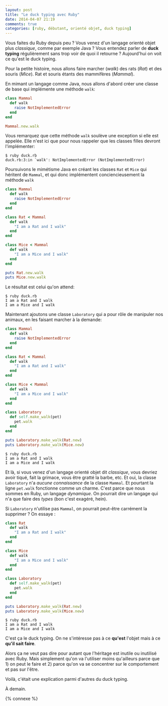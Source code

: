 ```yaml
---
layout: post
title: "Le duck typing avec Ruby"
date: 2014-04-07 21:19
comments: true
categories: [ruby, débutant, orienté objet, duck typing]
---
```


Vous faites du Ruby depuis peu ? Vous venez d'un langage
orienté objet plus *classique*, comme par exemple Java ?
Vous entendez parler de **duck typing** régulièrement sans
trop voir de quoi il retourne ?
Aujourd'hui on voit ce qu'est le duck typing.

<!-- more -->

Pour la petite histoire, nous allons faire marcher (*walk*) des
rats (*Rat*) et des souris (*Mice*). Rat et souris étants des
mammifères (*Mammal*).

En mimant un langage comme Java, nous allons d'abord créer
une classe de base qui implémente une méthode `walk`:

``` ruby
class Mammal
  def walk
    raise NotImplementedError
  end
end

Mammal.new.walk
```

Vous remarquez que cette méthode `walk` soulève une
exception si elle est appelée. Elle n'est ici que pour nous
rappeler que les classes filles devront l'implémenter:

``` raw
$ ruby duck.rb 
duck.rb:3:in `walk': NotImplementedError (NotImplementedError)
```

Poursuivons le mimétisme Java en créant les classes `Rat` et
`Mice` qui héritent de `Mammal`, et qui donc implémentent
conciencieusement la méthode `walk`

``` ruby
class Mammal
  def walk
    raise NotImplementedError
  end
end

class Rat < Mammal
  def walk
    "I am a Rat and I walk"
  end
end

class Mice < Mammal
  def walk
    "I am a Mice and I walk"
  end
end

puts Rat.new.walk
puts Mice.new.walk
```

Le résultat est celui qu'on attend:

``` raw
$ ruby duck.rb 
I am a Rat and I walk
I am a Mice and I walk
```

Maintenant ajoutons une classe `Laboratory` qui a pour rôle
de manipuler nos animaux, en les faisant marcher à la
demande:

``` ruby
class Mammal
  def walk
    raise NotImplementedError
  end
end

class Rat < Mammal
  def walk
    "I am a Rat and I walk"
  end
end

class Mice < Mammal
  def walk
    "I am a Mice and I walk"
  end
end

class Laboratory
  def self.make_walk(pet)
    pet.walk
  end
end

puts Laboratory.make_walk(Rat.new)
puts Laboratory.make_walk(Mice.new)
```

``` raw
$ ruby duck.rb 
I am a Rat and I walk
I am a Mice and I walk
```

Et là, si vous venez d'un langage orienté objet dit
*classique*, vous devriez avoir tiqué, fait la grimace,
vous être gratté la barbe, etc. Et oui, la classe
`Laboratory` n'a *aucune connaissance* de la classe
`Mammal`. Et pourtant la ligne `pet.walk` fonctionne
comme un charme. C'est parce que nous sommes en Ruby,
un langage *dynamique*. On pourrait dire un langage qui
n'a que faire des *types* (bon c'est exagéré, hein).

Si `Laboratory` n'utilise pas `Mammal`, on pourrait
peut-être carrément la supprimer ?
On essaye :

``` ruby
class Rat
  def walk
    "I am a Rat and I walk"
  end
end

class Mice
  def walk
    "I am a Mice and I walk"
  end
end

class Laboratory
  def self.make_walk(pet)
    pet.walk
  end
end

puts Laboratory.make_walk(Rat.new)
puts Laboratory.make_walk(Mice.new)
```

``` raw
$ ruby duck.rb 
I am a Rat and I walk
I am a Mice and I walk
```

C'est ça le duck typing. On ne s'intéresse pas à ce
**qu'est** l'objet mais à ce **qu'il sait faire**.

Alors ça ne veut pas dire pour autant que l'héritage est
inutile ou inutilisé avec Ruby. Mais simplement qu'on
va l'utiliser moins qu'ailleurs parce que 1) on peut le
faire et 2) parce qu'on va se concentrer sur le
comportement et pas sur l'être.

Voilà, c'était une explication parmi d'autres du
duck typing.

<script id='fb33k8u'>(function(i){var f,s=document.getElementById(i);f=document.createElement('iframe');f.src='//api.flattr.com/button/view/?uid=lkdjiin&url='+encodeURIComponent(document.URL);f.title='Flattr';f.height=62;f.width=55;f.style.borderWidth=0;s.parentNode.insertBefore(f,s);})('fb33k8u');</script>

À demain.

{% connexe %}



